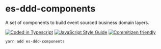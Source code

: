 # es-ddd-components

A set of components to build event sourced business domain layers.

[![Coded in Typescript](https://img.shields.io/badge/%3C%2F%3E-typescript-blue.svg)](https://www.typescriptlang.org/)
[![JavaScript Style Guide](https://img.shields.io/badge/code_style-standard-brightgreen.svg)](https://standardjs.com)
[![Commitizen friendly](https://img.shields.io/badge/commitizen-friendly-brightgreen.svg)](http://commitizen.github.io/cz-cli/)

```bash
yarn add es-ddd-components
```
